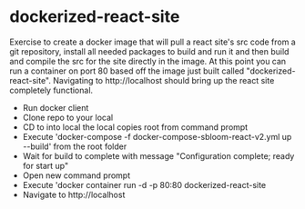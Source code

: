 # dockerized-react-site
Exercise to create a docker image that will pull a react site's src code from a git repository, install all needed packages to build and run it and then build and compile the src for the site directly in the image. At this point you can run a container on port 80 based off the image just built called "dockerized-react-site". Navigating to http://localhost should bring up the react site completely functional.


- Run docker client
- Clone repo to your local
- CD to into local the local copies root from command prompt
- Execute 'docker-compose -f docker-compose-sbloom-react-v2.yml up --build' from the root folder
- Wait for build to complete with message "Configuration complete; ready for start up"
- Open new command prompt
- Execute 'docker container run -d -p 80:80 dockerized-react-site
- Navigate to http://localhost
